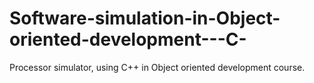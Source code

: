 # Software-simulation-in-Object-oriented-development---C-
Processor simulator, using C++ in Object oriented development course.

